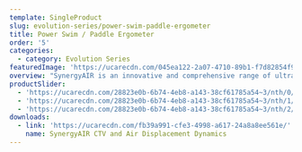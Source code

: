 ```yaml
---
template: SingleProduct
slug: evolution-series/power-swim-paddle-ergometer
title: Power Swim / Paddle Ergometer
order: '5'
categories:
  - category: Evolution Series
featuredImage: 'https://ucarecdn.com/045ea122-2a07-4710-89b1-f7d82854f9c6/'
overview: "SynergyAIR is an innovative and comprehensive range of ultra-heavy duty air displacement powered mechanical ergometers, designed to facilitate unprecedented strength and conditioning workout options that effectively cater for everyone, ranging from rehabilitation clients to high performance elite athletes.\r\n\n\r\n\nKEY FEATURES\r\n\n• Patented integrated continuous variable transmission.\r\n\n• Swimming and Board Paddling exercise options.\r\n\n• Weighted air displacement turbine \r\n\n• Seat / lying pad stability adjustment\r\n\n• Independent crank mode.\r\n\n\r\n\nDIMENSIONS\r\n\n• 1420 H x 610 W x 2340 L (mm)"
productSlider:
  - 'https://ucarecdn.com/28823e0b-6b74-4eb8-a143-38cf61785a54~3/nth/0/'
  - 'https://ucarecdn.com/28823e0b-6b74-4eb8-a143-38cf61785a54~3/nth/1/'
  - 'https://ucarecdn.com/28823e0b-6b74-4eb8-a143-38cf61785a54~3/nth/2/'
downloads:
  - link: 'https://ucarecdn.com/fb39a991-cfe3-4998-a617-24a8a8ee561e/'
    name: SynergyAIR CTV and Air Displacement Dynamics
---
```


